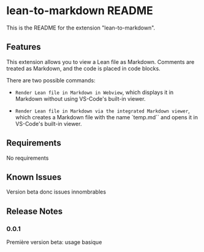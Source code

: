 # lean-to-markdown README

This is the README for the extension "lean-to-markdown".

## Features

This extension allows you to view a Lean file as Markdown. Comments are treated as Markdown, and the code is placed in code blocks.

There are two possible commands:

- `Render Lean file in Markdown in Webview`, which displays it in Markdown without using VS-Code's built-in viewer.

- `Render Lean file in Markdown via the integrated Markdown viewer`, which creates a Markdown file with the name `temp.md`` and opens it in VS-Code's built-in viewer.

## Requirements

No requirements

## Known Issues

Version beta donc issues innombrables

## Release Notes

### 0.0.1

Première version beta: usage basique

